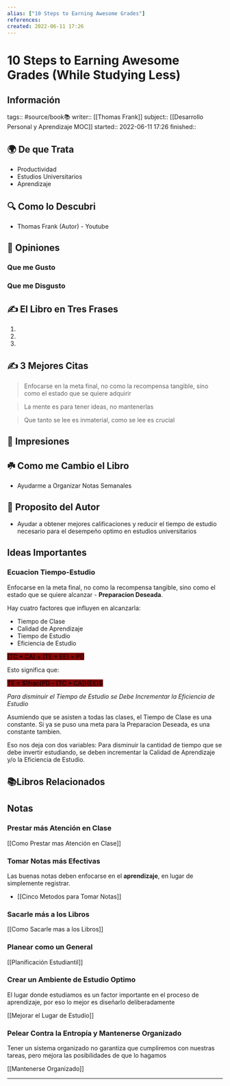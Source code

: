 ```yaml
---
alias: ["10 Steps to Earning Awesome Grades"]
references:
created: 2022-06-11 17:26
---
```

# 10 Steps to Earning Awesome Grades (While Studying Less)
## Información
tags:: #source/book📚 
writer:: [[Thomas Frank]]
subject:: [[Desarrollo Personal y Aprendizaje MOC]]
started:: 2022-06-11 17:26
finished:: 

## 🌍 De que Trata
- Productividad
- Estudios Universitarios
- Aprendizaje

## 🔍 Como lo Descubri
- Thomas Frank (Autor) - Youtube

## 🧠 Opiniones

### Que me Gusto

### Que me Disgusto

## ✍️ El Libro en Tres Frases
1. 
2. 
3. 

## ✍️ 3 Mejores Citas
>Enfocarse en la meta final, no como la recompensa tangible, sino como el estado que se quiere adquirir

>La mente es para tener ideas, no mantenerlas

>Que tanto se lee es inmaterial, como se lee es crucial

## 🎨 Impresiones

## ☘️ Como me Cambio el Libro
- Ayudarme a Organizar Notas Semanales

## 📒 Proposito del Autor
- Ayudar a obtener mejores calificaciones y reducir el tiempo de estudio necesario para el desempeño optimo en estudios universitarios

## Ideas Importantes
### Ecuacion Tiempo-Estudio
Enfocarse en la meta final, no como la recompensa tangible, sino como el estado que se quiere alcanzar - **Preparacion Deseada**.

Hay cuatro factores que influyen en alcanzarla:
- Tiempo de Clase
- Calidad de Aprendizaje
- Tiempo de Estudio
- Eficiencia de Estudio

<mark style="background: #840707;">(TC $*$ CA) + (TE $*$ EE) = PD</mark> 

Esto significa que:

<mark style="background: #840707;">TE = $\frac{PD - [TC * CA]}{EE}$</mark>

*Para disminuir el Tiempo de Estudio se Debe Incrementar la Eficiencia de Estudio*

Asumiendo que se asisten a todas las clases, el Tiempo de Clase es una constante. Si ya se puso una meta para la Preparacion Deseada, es una constante tambien.

Eso nos deja con dos variables: Para disminuir la cantidad de tiempo que se debe invertir estudiando, se deben incrementar la Calidad de Aprendizaje y/o la Eficiencia de Estudio.

## 📚Libros Relacionados

## Notas

### Prestar más Atención en Clase
[[Como Prestar mas Atención en Clase]]
### Tomar Notas más Efectivas
Las buenas notas deben enfocarse en el **aprendizaje**, en lugar de simplemente registrar.
- [[Cinco Metodos para Tomar Notas]]

### Sacarle más a los Libros
[[Como Sacarle mas a los Libros]]

### Planear como un General
[[Planificación Estudiantil]]

### Crear un Ambiente de Estudio Optimo
El lugar donde estudiamos es un factor importante en el proceso de aprendizaje, por eso lo mejor es diseñarlo deliberadamente

[[Mejorar el Lugar de Estudio]]

### Pelear Contra la Entropía y Mantenerse Organizado
Tener un sistema organizado no garantiza que cumpliremos con nuestras tareas, pero mejora las posibilidades de que lo hagamos

[[Mantenerse Organizado]]

___


